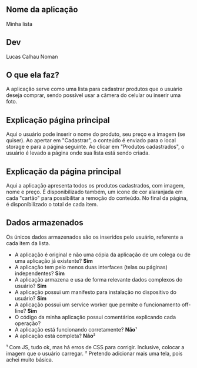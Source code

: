 ## Nome da aplicação
Minha lista

## Dev
Lucas Calhau Noman

## O que ela faz?
A aplicação serve como uma lista para cadastrar produtos que o usuário deseja comprar, sendo possível usar a câmera do celular ou inserir uma foto.

## Explicação página principal
Aqui o usuário pode inserir o nome do produto, seu preço e a imagem (se quiser). Ao apertar em "Cadastrar", o conteúdo é enviado para o local storage e para a página seguinte.
Ao clicar em "Produtos cadastrados", o usuário é levado a página onde sua lista está sendo criada.

## Explicação da página principal
Aqui a aplicação apresenta todos os produtos cadastrados, com imagem, nome e preço. É disponibilizado também, um ícone de cor alaranjada em cada "cartão" para possibilitar a remoção do conteúdo.
No final da página, é disponibilizado o total de cada item.

## Dados armazenados
Os únicos dados armazenados são os inseridos pelo usuário, referente a cada item da lista.

- A aplicação é original e não uma cópia da aplicação de um colega ou de uma aplicação já existente? **Sim**
- A aplicação tem pelo menos duas interfaces (telas ou páginas) independentes? **Sim**
- A aplicação armazena e usa de forma relevante dados complexos do usuário? **Sim**
- A aplicação possui um manifesto para instalação no dispositivo do usuário? **Sim**
- A aplicação possui um service worker que permite o funcionamento off-line? **Sim**
- O código da minha aplicação possui comentários explicando cada operação?
- A aplicação está funcionando corretamente? **Não**¹
- A aplicação está completa? **Não**²


¹ Com JS, tudo ok, mas há erros de CSS para corrigir. Inclusive, colocar a imagem que o usuário carregar.
² Pretendo adicionar mais uma tela, pois achei muito básica.
